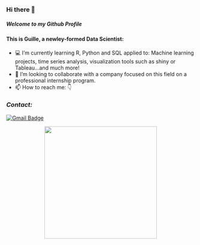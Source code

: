 ### Hi there 👋

##### Welcome to my Github Profile 

#### This is Guille, a newley-formed Data Scientist:

- 💻 I’m currently learning R, Python and SQL applied to: Machine learning projects, time series analysis, visualization tools such as shiny or Tableau...and much more!
- 👯 I’m looking to collaborate with a company focused on this field on a professional internship program.
- 📫 How to reach me: 👇

### _Contact:_
[![Gmail Badge](https://img.shields.io/badge/-guillermodg94@gmial.com-c14438?style=flat-square&logo=Gmail&logoColor=white&link=mailto:guillermodg94@gmial.com)](mailto:'guillermodg94@gmial.com')


<p align="center">
<img src="https://s.yimg.com/uu/api/res/1.2/lSr0sJIzvxETCyzwp2C8UQ--~B/aD00MDA7dz02MzA7YXBwaWQ9eXRhY2h5b24-/https://o.aolcdn.com/hss/storage/midas/d3b171812f67698a296b26ddfd6c8967/201978837/giphy.gif" width="300px">
</p>


